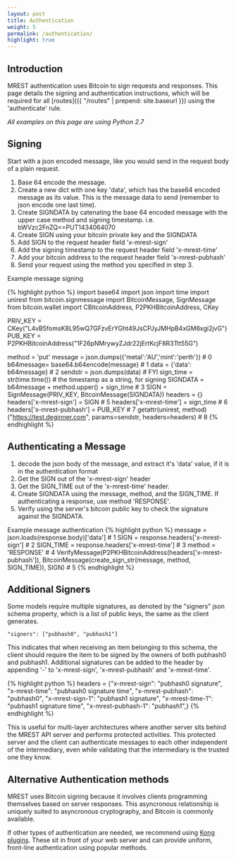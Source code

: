 ```yaml
---
layout: post
title: Authentication
weight: 5
permalink: /authentication/
highlight: true
---
```


## Introduction
MREST authentication uses Bitcoin to sign requests and responses. This page details the signing and authentication instructions, which will be required for all [routes]({{ "/routes" | prepend: site.baseurl }}) using the 'authenticate' rule.

*All examples on this page are using Python 2.7*

## Signing
Start with a json encoded message, like you would send in the request body of a plain request.

1. Base 64 encode the message.
2. Create a new dict with one key 'data', which has the base64 encoded message as its value. This is the message data to send (remember to json encode one last time).
3. Create SIGNDATA by catenating the base 64 encoded message with the upper case method and signing timestamp. i.e. bWVzc2FnZQ==PUT1434064070
4. Create SIGN using your bitcoin private key and the SIGNDATA
5. Add SIGN to the request header field 'x-mrest-sign'
6. Add the signing timestamp to the request header field 'x-mrest-time'
7. Add your bitcoin address to the request header field 'x-mrest-pubhash'
8. Send your request using the method you specified in step 3.

Example message signing

{% highlight python %}
import base64
import json
import time
import unirest
from bitcoin.signmessage import BitcoinMessage, SignMessage
from bitcoin.wallet import CBitcoinAddress, P2PKHBitcoinAddress, CKey

PRIV_KEY = CKey("L4vB5fomsK8L95wQ7GFzvErYGht49JsCPJyJMHpB4xGM6xgi2jvG")
PUB_KEY = P2PKHBitcoinAddress("1F26pNMrywyZJdr22jErtKcjF8R3Ttt55G")

method = 'put'
message = json.dumps({'metal':'AU','mint':'perth'})  # 0
b64message= base64.b64encode(message)  # 1
data = {'data': b64message}  # 2
sendstr = json.dumps(data)  # FYI
sign_time = str(time.time()) # the timestamp as a string, for signing
SIGNDATA = b64message + method.upper() + sign_time  # 3
SIGN = SignMessage(PRIV_KEY, BitcoinMessage(SIGNDATA))
headers = {}
headers['x-mrest-sign'] = SIGN  # 5
headers['x-mrest-time'] = sign_time  # 6
headers['x-mrest-pubhash'] = PUB_KEY  # 7
getattr(unirest, method)("https://test.deginner.com", params=sendstr, headers=headers)  # 8
{% endhighlight %}

## Authenticating a Message

1. decode the json body of the message, and extract it's 'data' value, if it is in the authentication format
2. Get the SIGN out of the 'x-mrest-sign' header
3. Get the SIGN_TIME out of the 'x-mrest-time' header.
4. Create SIGNDATA using the message, method, and the SIGN_TIME. If authenticating a response, use method 'RESPONSE'.
5. Verify using the server's bitcoin public key to check the signature against the SIGNDATA.

Example message authentication
{% highlight python %}
message = json.loads(response.body)['data']  # 1
SIGN = response.headers['x-mrest-sign']  # 2
SIGN_TIME = response.headers['x-mrest-time']  # 3
method = 'RESPONSE'  # 4
VerifyMessage(P2PKHBitcoinAddress(headers['x-mrest-pubhash']),
              BitcoinMessage(create_sign_str(message, method, SIGN_TIME)),
              SIGN)  # 5
{% endhighlight %}

## Additional Signers
Some models require multiple signatures, as denoted by the "signers" json schema property, which is a list of public keys, the same as the client generates.

`"signers": ["pubhash0", "pubhash1"]`

This indicates that when receiving an item belonging to this schema, the client should require the item to be signed by the owners of both pubhash0 and pubhash1. Additional signatures can be added to the header by appending '-<n>' to 'x-mrest-sign', 'x-mrest-pubhash' and 'x-mrest-time'.

{% highlight python %}
headers = {"x-mrest-sign": "pubhash0 signature",
           "x-mrest-time": "pubhash0 signature time",
           "x-mrest-pubhash": "pubhash0",
           "x-mrest-sign-1": "pubhash1 signature",
           "x-mrest-time-1": "pubhash1 signature time",
           "x-mrest-pubhash-1": "pubhash1",}
{% endhighlight %}

This is useful for multi-layer architectures where another server sits behind the MREST API server and performs protected activities. This protected server and the client can authenticate messages to each other independent of the intermediary, even while validating that the intermediary is the trusted one they know.

## Alternative Authentication methods
MREST uses Bitcoin signing because it involves clients programming themselves based on server responses. This asyncronous relationship is uniquely suited to asyncronous cryptography, and Bitcoin is commonly available.

If other types of authentication are needed, we recommend using [Kong plugins](http://getkong.org/plugins/). These sit in front of your web server and can provide uniform, front-line authentication using popular methods.
